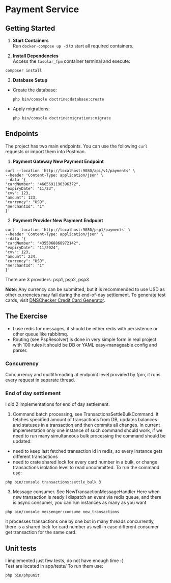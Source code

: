 # Payment Service

## Getting Started
1. **Start Containers**  
   Run `docker-compose up -d` to start all required containers.

2. **Install Dependencies**  
   Access the `tasolar_fpm` container terminal and execute:

```composer install```  


3. **Database Setup**
- Create the database:
  ```
  php bin/console doctrine:database:create
  ```
- Apply migrations:
  ```
  php bin/console doctrine:migrations:migrate
  ```

## Endpoints
The project has two main endpoints. You can use the following `curl` requests or import them into Postman.

1. **Payment Gateway New Payment Endpoint**

```
curl --location 'http://localhost:9080/api/v1/payments' \
--header 'Content-Type: application/json' \
--data '{
"cardNumber": "4665691196396372",
"expiryDate": "11/23",
"cvv": 123,
"amount": 123,
"currency": "USD",
"merchantId": "1"
}'
```


2. **Payment Provider New Payment Endpoint**
```
curl --location 'http://localhost:9080/psp1/payments' \
--header 'Content-Type: application/json' \
--data '{
"cardNumber": "4355068868972142",
"expiryDate": "11/2024",
"cvv": 123,
"amount": 234,
"currency": "USD",
"merchantId": "1"
}'
```
There are 3 providers: psp1, psp2, psp3

**Note:** Any currency can be submitted, but it is recommended to use USD as other currencies may fail during the end-of-day settlement. To generate test cards, visit [DNSChecker Credit Card Generator](https://dnschecker.org/credit-card-generator.php).

## The Exercise
- I use redis for messages, it should be either redis with persistence or other queue like rabbitmq.
- Routing (see PspResolver) is done in very simple form in real project with 100 rules it should be DB or YAML easy-manageable config and parser.

### Concurrency
Concurrency and multithreading at endpoint level provided by fpm, it runs every request in separate thread.

### End of day settlement
I did 2 implementations for end of day settlement.
1. Command batch processing, see TransactionsSettleBulkCommand.
It fetches specified amount of transactions from DB, 
updates balances and statuses in a transaction and then commits all changes.
In current implementation only one instance of such command should work, if we need to run many simultaneous bulk processing the command should be updated:
- need to keep last fetched transaction id in redis, so every instance gets different transactions
- need to crate shared lock for every card number in a bulk, or change transactions isolation level to read uncommitted.
To run the command use:
```
php bin/console transactions:settle_bulk 3
```

3. Message consumer. See NewTransactionMessageHandler
Here when new transaction is ready I dispatch an event via redis queue, and there is async consumer,
you can run instances as many as you want
```
php bin/console messenger:consume new_transactions
```
it processes transactions one by one but in many threads concurrently, there is a shared lock for card number as well in case different consumer get transaction for the same card.

## Unit tests
I implemented just few tests, do not have enough time :(  
Test are located in app/tests/
To run them use:
```
php bin/phpunit
```
